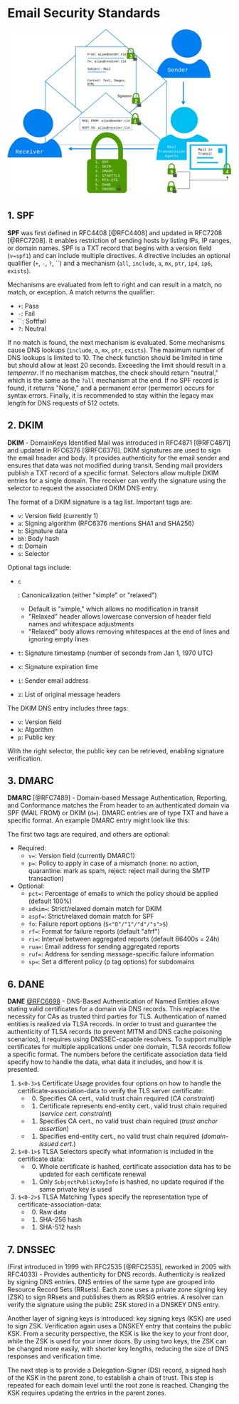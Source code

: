 # Email Security Standards

![Email Standards](/assets/img/emailstandards.jpg)



## 1. SPF

**SPF** was first defined in RFC4408 [@RFC4408] and updated in RFC7208 [@RFC7208]. It enables restriction of sending hosts by listing IPs, IP ranges, or domain names. SPF is a TXT record that begins with a version field (`v=spf1`) and can include multiple directives. A directive includes an optional qualifier (`+`, `-`, `?`, ``) and a mechanism (`all`, `include`, `a`, `mx`, `ptr`, `ip4`, `ip6`, `exists`).

Mechanisms are evaluated from left to right and can result in a match, no match, or exception. A match returns the qualifier:

- `+`: Pass
- `-`: Fail
- ``: Softfail
- `?`: Neutral

If no match is found, the next mechanism is evaluated. Some mechanisms cause DNS lookups (`include`, `a`, `mx`, `ptr`, `exists`). The maximum number of DNS lookups is limited to 10. The check function should be limited in time but should allow at least 20 seconds. Exceeding the limit should result in a *temperror*. If no mechanism matches, the check should return "neutral," which is the same as the `?all` mechanism at the end. If no SPF record is found, it returns "None," and a permanent error (permerror) occurs for syntax errors. Finally, it is recommended to stay within the legacy max length for DNS requests of 512 octets.

## 2. DKIM

**DKIM** - DomainKeys Identified Mail was introduced in RFC4871 [@RFC4871] and updated in RFC6376 [@RFC6376]. DKIM signatures are used to sign the email header and body. It provides authenticity for the email sender and ensures that data was not modified during transit. Sending mail providers publish a TXT record of a specific format. Selectors allow multiple DKIM entries for a single domain. The receiver can verify the signature using the selector to request the associated DKIM DNS entry.

The format of a DKIM signature is a tag list. Important tags are:

- `v`: Version field (currently 1)
- `a`: Signing algorithm (RFC6376 mentions SHA1 and SHA256)
- `b`: Signature data
- `bh`: Body hash
- `d`: Domain
- `s`: Selector

Optional tags include:

- ```
  c
  ```

  : Canonicalization (either "simple" or "relaxed")

  - Default is "simple," which allows no modification in transit
  - "Relaxed" header allows lowercase conversion of header field names and whitespace adjustments
  - "Relaxed" body allows removing whitespaces at the end of lines and ignoring empty lines

- `t`: Signature timestamp (number of seconds from Jan 1, 1970 UTC)

- `x`: Signature expiration time

- `i`: Sender email address

- `z`: List of original message headers

The DKIM DNS entry includes three tags:

- `v`: Version field
- `k`: Algorithm
- `p`: Public key

With the right selector, the public key can be retrieved, enabling signature verification.

## 3. DMARC

**DMARC** [@RFC7489] - Domain-based Message Authentication, Reporting, and Conformance matches the From header to an authenticated domain via SPF (MAIL FROM) or DKIM (`d=`). DMARC entries are of type TXT and have a specific format. An example DMARC entry might look like this:

The first two tags are required, and others are optional:

- Required:
  - `v=`: Version field (currently DMARC1)
  - `p=`: Policy to apply in case of a mismatch (none: no action, quarantine: mark as spam, reject: reject mail during the SMTP transaction)
- Optional:
  - `pct=`: Percentage of emails to which the policy should be applied (default 100%)
  - `adkim=`: Strict/relaxed domain match for DKIM
  - `aspf=`: Strict/relaxed domain match for SPF
  - `fo`: Failure report options (`$<"0"/"1"/"d"/"s">$`)
  - `rf=`: Format for failure reports (default "afrf")
  - `ri=`: Interval between aggregated reports (default 86400s = 24h)
  - `rua=`: Email address for sending aggregated reports
  - `ruf=`: Address for sending message-specific failure information
  - `sp=`: Set a different policy (p tag options) for subdomains

## 6. DANE

**DANE** [@RFC6698](https://datatracker.ietf.org/doc/html/rfc6698) - DNS-Based Authentication of Named Entities allows stating valid certificates for a domain via DNS records. This replaces the necessity for CAs as trusted third parties for TLS. Authentication of named entities is realized via TLSA records. In order to trust and guarantee the authenticity of TLSA records (to prevent MITM and DNS cache poisoning scenarios), it requires using DNSSEC-capable resolvers. To support multiple certificates for multiple applications under one domain, TLSA records follow a specific format. The numbers before the certificate association data field specify how to handle the data, what data it includes, and how it is presented.

1. `$<0-3>$` Certificate Usage provides four options on how to handle the certificate-association-data to verify the TLS server certificate:
   - 0) Specifies CA cert., valid trust chain required (*CA constraint*)
   - 1. Certificate represents end-entity cert., valid trust chain required (*service cert. constraint*)
   - 1. Specifies CA cert., no valid trust chain required (*trust anchor assertion*)
   - 1. Specifies end-entity cert., no valid trust chain required (*domain-issued cert.*)
2. `$<0-1>$` TLSA Selectors specify what information is included in the certificate data:
   - 0) Whole certificate is hashed, certificate association data has to be updated for each certificate renewal
   - 1. Only `SubjectPublicKeyInfo` is hashed, no update required if the same private key is used
3. `$<0-2>$` TLSA Matching Types specify the representation type of certificate-association-data:
   - 0) Raw data
   - 1. SHA-256 hash
   - 1. SHA-512 hash

## 7. DNSSEC

(First introduced in 1999 with RFC2535 [@RFC2535], reworked in 2005 with RFC4033) - Provides authenticity for DNS records. Authenticity is realized by signing DNS entries. DNS entries of the same type are grouped into Resource Record Sets (RRsets). Each zone uses a private zone signing key (ZSK) to sign RRsets and publishes them as RRSIG entries. A resolver can verify the signature using the public ZSK stored in a DNSKEY DNS entry.

Another layer of signing keys is introduced: key signing keys (KSK) are used to sign ZSK. Verification again uses a DNSKEY entry that contains the public KSK. From a security perspective, the KSK is like the key to your front door, while the ZSK is used for your inner doors. By using two keys, the ZSK can be changed more easily, with shorter key lengths, reducing the size of DNS responses and verification time.

The next step is to provide a Delegation-Signer (DS) record, a signed hash of the KSK in the parent zone, to establish a chain of trust. This step is repeated for each domain level until the root zone is reached. Changing the KSK requires updating the entries in the parent zones.

